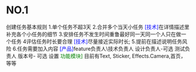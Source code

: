 # NO.1
创建任务基本规则
1.单个任务不超3天
2.合并多个当天小任务 <span style="color:blue">[技术]</span>在详情描述里补充各个小任务的细节
3.安排任务不发生时间重鲁最好同一天同一个人只在做一个任务
4评估任务时长要合理 <span style="color:blue">[技术]</span>尽量接近实际时长;
5.提前在描述说明任务风险
6.任务需要加入内容 <span style="color:blue"> [产品]</span>feature负责人\技术负责人
设计负责人-可选
测试负责人
版本号- 可选
设置 <span style="color:green"> 功能模块]</span> 目前有Text, Sticker, Effects.Camera,首页，等等
